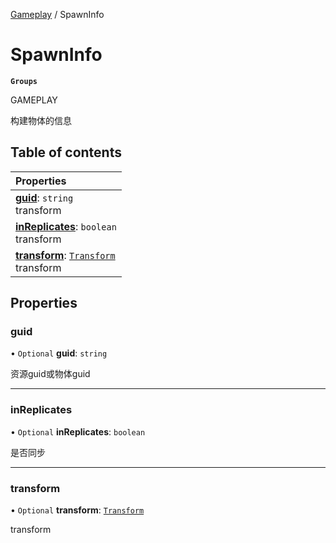 [Gameplay](../groups/Gameplay.Gameplay.md) / SpawnInfo

# SpawnInfo <Badge type="tip" text="Interface" /> <Score text="SpawnInfo" />

**`Groups`**

GAMEPLAY

构建物体的信息

## Table of contents

| Properties |
| :-----|
| **[guid](Type.SpawnInfo.md#guid)**: `string` <br> transform|
| **[inReplicates](Type.SpawnInfo.md#inreplicates)**: `boolean` <br> transform|
| **[transform](Type.SpawnInfo.md#transform)**: [`Transform`](../classes/Type.Transform.md) <br> transform|

## Properties

### guid <Score text="guid" /> 

• `Optional` **guid**: `string`

资源guid或物体guid

___

### inReplicates <Score text="inReplicates" /> 

• `Optional` **inReplicates**: `boolean`

是否同步

___

### transform <Score text="transform" /> 

• `Optional` **transform**: [`Transform`](../classes/Type.Transform.md)

transform
